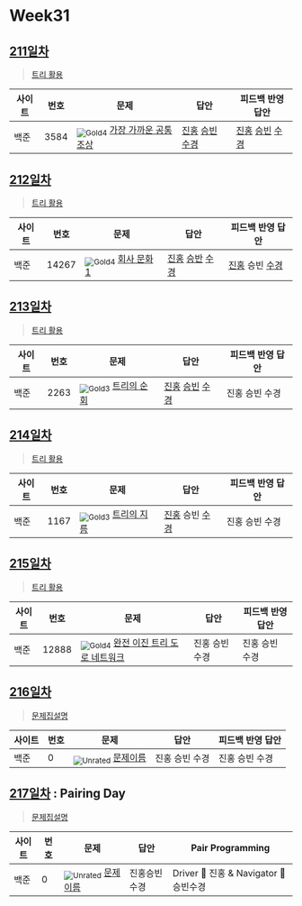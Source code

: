<!-- tier 리스트 S -->
[Unrated]: https://user-images.githubusercontent.com/33937365/126247607-85783912-c11a-4d50-ac36-8cc7dcb75cd2.png
[Gold5]: https://user-images.githubusercontent.com/33937365/126247627-2979d4d5-915a-4c4e-adb7-c171f9bafe28.png
[Gold4]: https://user-images.githubusercontent.com/33937365/126247629-b24e1e24-4579-450f-bc3c-f166361091dd.png
[Gold3]: https://user-images.githubusercontent.com/33937365/126247630-80fb15af-debc-451d-a937-6c9c6bfa693b.png
[Gold2]: https://user-images.githubusercontent.com/33937365/126247633-7112f6a6-57da-4d1d-953f-5414ba8ffc3d.png
[Gold1]: https://user-images.githubusercontent.com/33937365/126247635-42bd3af9-e129-4379-b44a-22d75de3def6.png
<!-- tier 리스트 E -->

# Week31

## [211일차](Day211)

> [트리 활용](https://www.acmicpc.net/group/workbook/view/9797/35697)

| 사이트 | 번호 | 문제                 | 답안                | 피드백 반영 답안    |
| ------ | ---- | -------------------- | ------------------- | ------------------- |
| 백준   | 3584    | <sub>![Gold4]</sub> [가장 가까운 공통 조상](https://www.acmicpc.net/problem/3584) | [진홍](Day211/boj3584_kjh.java) [승빈](Day211/boj3584_wsb.java) [수경](Day211/boj3584_hsk.js) | [진홍](Day211/boj3584_kjh.java) [승빈](Day211/boj3584_wsb.java) [수경](Day211/boj3584_hsk_fb.js) |

## [212일차](Day212)

> [트리 활용](https://www.acmicpc.net/group/workbook/view/9797/35723)

| 사이트 | 번호 | 문제                 | 답안                | 피드백 반영 답안    |
| ------ | ---- | -------------------- | ------------------- | ------------------- |
| 백준   | 14267 | <sub>![Gold4]</sub> [회사 문화 1](https://www.acmicpc.net/problem/14267) | [진홍](Day212/boj14267_kjh.java) [승반](Day212/boj14267_wsb.java) [수경](Day212/boj14267_hsk.js) | [진홍](Day212/boj14267_kjh.java) 승빈 [수경](Day212/boj14267_hsk_.js) |

## [213일차](Day213)

> [트리 활용](https://www.acmicpc.net/group/workbook/view/9797/35770)

| 사이트 | 번호 | 문제                 | 답안                | 피드백 반영 답안    |
| ------ | ---- | -------------------- | ------------------- | ------------------- |
| 백준   | 2263 | <sub>![Gold3]</sub> [트리의 순회](https://www.acmicpc.net/problem/2263) | [진홍](Day213/boj2263_kjh.java) [승빈](Day213/boj2263_wsb.java) [수경](Day213/boj2263_hsk.js) | 진홍 승빈 수경 |

## [214일차](Day214)

> [트리 활용](https://www.acmicpc.net/group/workbook/view/9797/35786)

| 사이트 | 번호 | 문제                 | 답안                | 피드백 반영 답안    |
| ------ | ---- | -------------------- | ------------------- | ------------------- |
| 백준   | 1167    | <sub>![Gold3]</sub> [트리의 지름](https://www.acmicpc.net/problem/1167) | [진홍](Day214/boj1167_kjh.java) 승빈 [수경](Day214/boj1167_hsk.js) | 진홍 승빈 수경 |

## [215일차](Day215)

> [트리 활용](https://www.acmicpc.net/group/workbook/view/9797/35823)

| 사이트 | 번호 | 문제                 | 답안                | 피드백 반영 답안    |
| ------ | ---- | -------------------- | ------------------- | ------------------- |
| 백준   | 12888 | <sub>![Gold4]</sub> [완전 이진 트리 도로 네트워크](https://www.acmicpc.net/problem/12888) | 진홍 승빈 수경 | 진홍 승빈 수경 |

## [216일차](Day216)

> [문제집설명](문제집링크)

| 사이트 | 번호 | 문제                 | 답안                | 피드백 반영 답안    |
| ------ | ---- | -------------------- | ------------------- | ------------------- |
| 백준   | 0    | <sub>![Unrated]</sub> [문제이름](문제링크) | 진홍 승빈 수경 | 진홍 승빈 수경 |

## [217일차](Day217) : Pairing Day

> [문제집설명](문제집링크)

| 사이트 | 번호 | 문제                 | 답안                | Pair Programming    |
| ------ | ---- | -------------------- | ------------------- | ------------------- |
| 백준   | 0    | <sub>![Unrated]</sub> [문제이름](문제링크) | 진홍승빈수경 | Driver 🚗 진홍 & Navigator 🧭 승빈수경 |

